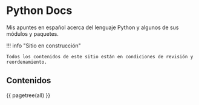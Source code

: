 
# Python Docs

Mis apuntes en español acerca del lenguaje Python y algunos de sus módulos y paquetes.

!!! info "Sitio en construcción"

    Todos los contenidos de este sitio están en condiciones de revisión y reordenamiento.
    


## Contenidos
<!-- Indice automatico: plugin Pagetree  -->
{{ pagetree(all) }}    


